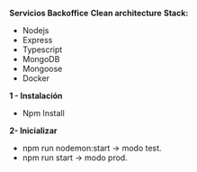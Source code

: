 **Servicios Backoffice**
**Clean architecture**
**Stack:**

 - Nodejs
 - Express
- Typescript
 - MongoDB
 - Mongoose
 - Docker
 
**1 - Instalación**

 - Npm Install 

 **2- Inicializar**
 

 - npm run nodemon:start -> modo test.
 - npm run start -> modo prod.
 
